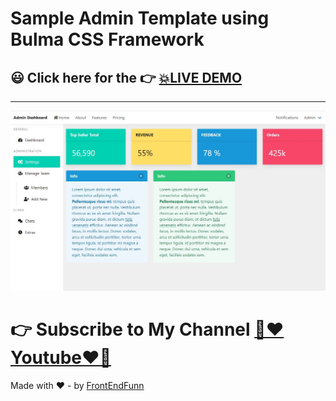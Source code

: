 # Sample Admin Template using Bulma CSS Framework

## 😃 Click here for the 👉 [💥LIVE DEMO](https://frontendfunn.github.io/bulma-css-sample-admin-template/)

---

![preview](images/preview.jpg)

# 👉 Subscribe to My Channel [💙❤️Youtube❤️💙](https://www.youtube.com/channel/UCpOHt5d6GG-mvo-_pU06rhQ?sub_confirmation=1)

Made with ❤️ - by [FrontEndFunn](https://www.youtube.com/channel/UCpOHt5d6GG-mvo-_pU06rhQ?sub_confirmation=1)
